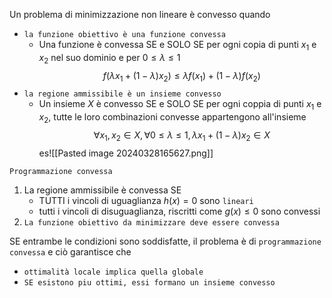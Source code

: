 Un problema di minimizzazione non lineare è convesso quando
- `la funzione obiettivo è una funzione convessa`
	- Una funzione è convessa SE e SOLO SE per ogni copia di punti $x_1$ e $x_2$ nel suo dominio e per $0 \leq \lambda \leq 1$
		$$f(\lambda x_1+(1-\lambda)x_2) \leq \lambda f(x_1)+(1-\lambda)f(x_2)$$
- `la regione ammissibile è un insieme convesso`
	-  Un insieme $X$ è convesso SE e SOLO SE per ogni coppia di punti $x_1$ e $x_2$, tutte le loro combinazioni convesse appartengono all'insieme
		$$\forall x_1,x_2 \in X, \forall 0 \leq \lambda \leq 1, \lambda x_1 + (1-\lambda)x_2 \in X$$
		es![[Pasted image 20240328165627.png]]

`Programmazione convessa`
1. La regione ammissibile è convessa SE
	- TUTTI i vincoli di uguaglianza $h(x) = 0$ sono `lineari`
	- tutti i vincoli di disuguaglianza, riscritti come $g(x) \leq  0$ sono convessi
2. `La funzione obiettivo da minimizzare deve essere convessa`

SE entrambe le condizioni  sono soddisfatte, il problema è di `programmazione convessa` e ciò garantisce che 
- `ottimalità locale implica quella globale`
- `SE esistono piu ottimi, essi formano un insieme convesso`